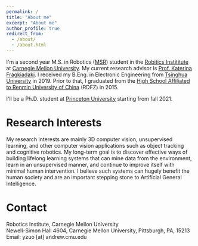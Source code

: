 ```yaml
---
permalink: /
title: "About me"
excerpt: "About me"
author_profile: true
redirect_from: 
  - /about/
  - /about.html
---
```


I'm a second year M.S. in Robotics ([MSR](https://www.ri.cmu.edu/education/academic-programs/master-of-science-robotics/)) student in the [Robitics Instititute](https://www.ri.cmu.edu/) at [Carnegie Mellon University](https://www.cmu.edu/). My current research advisor is [Prof. Katerina Fragkiadaki](https://www.cs.cmu.edu/~katef/). I received my B.Eng. in Electronic Engineering from [Tsinghua University](https://www.tsinghua.edu.cn/en/index.htm) in 2019. Prior to that, I graduated from the [High School Affiliated to Renmin University of China](http://www.rdfz.cn/en/) (RDFZ) in 2015.

I'll be a Ph.D. student at [Princeton University](https://www.cs.princeton.edu/) starting from fall 2021.


Research Interests
======
My research interests are mainly 3D computer vision, unsupervised learning, and other computer vision applications such as object tracking and cognitive robotics. My long-term goal is to discover effective ways of building lifelong learning systems that can mine data from the environment, learn in an unsupervised manner, and continue to improve itself with minimal human intervention. I believe such systems can hugely benefit the human society and are an important stepping stone to Artificial General Intelligence.


Contact
======
Robotics Institute, Carnegie Mellon University<br>
Newell-Simon Hall 4604, Carnegie Mellon University, Pittsburgh, PA, 15213<br>
Email: yzuo [at] andrew.cmu.edu
